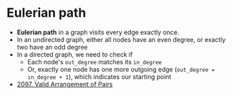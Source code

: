 # Eulerian path

- **Eulerian path** in a graph visits every edge exactly once.
- In an undirected graph, either all nodes have an even degree, or exactly two have an odd degree
- In a directed graph, we need to check if
  - Each node's `out_degree` matches its `in_degree`
  - Or, exactly one node has one more outgoing edge (`out_degree = in_degree + 1`), which indicates our starting point
- [2097. Valid Arrangement of Pairs](https://leetcode.com/problems/valid-arrangement-of-pairs/description/)
